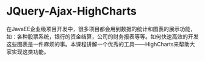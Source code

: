 # JQuery-Ajax-HighCharts
在JavaEE企业级项目开发中，很多项目都会用到数据的统计和图表的展示功能，如：各种股票系统，银行的资金结算，公司的财务报表等等。如何快速高效的开发这些图表是一件麻烦的事。本课程讲解一个优秀的工具——HighCharts来帮助大家实现这类功能。
